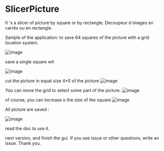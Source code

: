 # SlicerPicture
It 's a slicer of picture by square or by rectangle. Decoupeur d images en carrés ou en rectangle.


Sample of the application: to save 64 squares of the picture with a grid location system.

![image](https://github.com/user-attachments/assets/200f71b9-4714-427d-a526-7303a23551a8)

save a single square wit

![image](https://github.com/user-attachments/assets/a8646543-36eb-41ad-9b8c-e4318200ea7b)

cut the picture in equal size 4*5 of the picture
![image](https://github.com/user-attachments/assets/26c37a7f-f79c-479a-8414-cfa2cc53a8dd)

You can move the grid to select some part of the picture.
![image](https://github.com/user-attachments/assets/4ab912d8-aa64-4112-b3e3-0d27686c495b)

of course, you can increase o the size of the square
![image](https://github.com/user-attachments/assets/d5d98b2a-fb65-4766-9877-ebef2c0617cf)

All picture are saved :

![image](https://github.com/user-attachments/assets/0ff3af76-9c75-4079-a68c-e476da3df5da)

read the doc to use it.

next version, and finish the gui. If you see issue or other questions, write an issue. Thank you.

